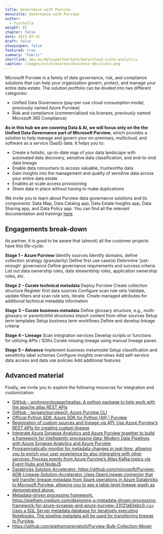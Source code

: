 ```yaml
---
title: Governance with Purview
menutitle: Governance with Purview
author: 
  - fcortella
weight: 03
chapter: false
date: 2023-07-31
draft: false
alwaysopen: false
featured: true
summary: "Fabric"
shortlink: aka.ms/beluxpartnertech/data/cloud-scale-analytics
caption: /images/solutionareas/business-decisions.png
---
```



Microsoft Purview is a family of data governance, risk, and compliance solutions that can help your organization govern, protect, and manage your entire data estate. The solution portfolio can be divided into two different categories:
- Unified Data Governance (pay-per-use cloud consumption model, previously named Azure Purview)
- Risk and compliance (commercialized via licenses, previously named Microsoft 365 Compliance)
  
**As in this hub we are covering Data & AI, we will focus only on the the Unified Data Governance part of Microsoft Purview**, which provides a solution to help manage and govern your on-premises, multicloud, and software as a service (SaaS) data. It helps you to:

- Create a holistic, up-to-date map of your data landscape with automated data discovery, sensitive data classification, and end-to-end data lineage
- Enable data consumers to access valuable, trustworthy data
- Gain insights into the management and quality of sensitive data across your entire data estate
- Enables at-scale access provisioning
- Share data in place without having to make duplications

We invite you to learn about Purview data governance solutions and its components: Data Map, Data Catalog app, Data Estate Insights app, Data Sharing app, and Data Policy app. You can find all the relevant documentation and trainings [<u>here</u>](https://learn.microsoft.com/en-us/purview/governance-home).


## Engagements break-down

As partner, it is good to be aware that (almost) all the customer projects have this life-cycle:

**Stage 1 – Azure Purview**
Identify sources
Identify domains, define collection strategy (granularity)
Define first use case(s)
Determine 'just-enough' governance
Define governance requirements and success criteria
List out data ownership roles, data stewardship roles, application ownership roles, etc.

**Stage 2 – Curate technical metadata**
Deploy Purview
Create collection structure
Register first data sources
Configure scan rule sets
Validate, update filters and scan rule sets, iterate.
Create managed attributes for additional technical metadata information

**Stage 3 – Curate business metadata**
Define glossary structure, e.g., multi-glossary or parent/child structures
Import content from other sources
Setup term templates
Setup business term workflows
Define and develop linkage criteria

**Stage 4 – Lineage**
Scan integration services
Develop scripts or functions for utilizing APIs / SDKs
Curate missing lineage using manual lineage panes

**Stage 5 – Advance**
Implement business metamodel
Setup classification and sensitivity label schemes
Configure insights overviews
Add self-service data access and data use policies
Add additional features

## Advanced material

Finally, we invite you to explore the following resources for integration and customization:
- [<u>GitHub - wjohnson/pyapacheatlas: A python package to help work with the apache atlas REST APIs<u>](https://github.com/wjohnson/pyapacheatlas)
- [<u>GitHub - tayganr/purviewcli: Azure Purview CLI<u>](https://github.com/tayganr/purviewcli)
- [<u>Official Python SDK: Azure SDK for Python (All) | Purview<u>](https://azure.github.io/azure-sdk/releases/latest/all/python.html)
- Registration of custom sources and lineage via API: [<u>Use Azure Purview’s REST APIs for creating custom lineage<u>](https://piethein.medium.com/use-azure-purviews-rest-apis-for-creating-custom-lineage-ad8efacc6230)
- Integrate Azure Synapse Analytics and Azure Purview together to build a framework for intelligently processing data: [<u>Modern Data Pipelines with Azure Synapse Analytics and Azure Purview<u>](https://piethein.medium.com/modern-data-pipelines-with-azure-synapse-analytics-and-azure-purview-fe752d874c67)
- Programmatically monitor for metadata changes in real-time, allowing you to enrich your user experience by also integrating with other services: [<u>Process events from Azure Purview’s Atlas Kafka topics via Event Hubs and NodeJS<u>](https://piethein.medium.com/process-events-from-azure-purviews-atlas-kafka-topics-via-event-hubs-and-nodejs-cfcbe044bb2c)
- Databricks Solution Accelerator: <u>https://github.com/microsoft/Purview-ADB-Lineage-Solution-Accelerator<u>. Uses OpenLineage connector that will transfer lineage metadata from Spark operations in Azure Databricks to Microsoft Purview, allowing you to see a table-level lineage graph as demonstrated above.
- Metadata-driven processing framework: <u>https://piethein.medium.com/designing-a-metadata-driven-processing-framework-for-azure-synapse-and-azure-purview-33121a63ebc0.<u> Uses a SQL Server metadata database for iteratively executing Notebooks. The pipeline metadata will be used for transferring lineage to Purview.
- <u>https://github.com/pietheinstrengholt/Purview-Bulk-Collection-Mover<u>
